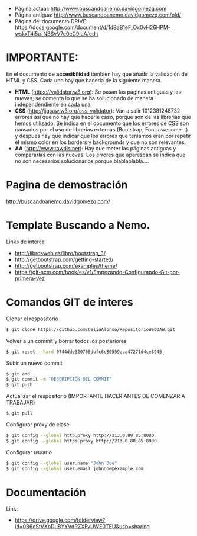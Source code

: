
- Página actual: http://www.buscandoanemo.davidgomezq.com
- Página antigua: http://www.buscandoanemo.davidgomezq.com/old/
- Página del documento DRIVE: https://docs.google.com/document/d/1dBaB1eF_Ox0vH26HPM-wskxT4i5a_NBSvV7e0eC9iuA/edit

<h1>IMPORTANTE:</h1>

En el documento de **accesibilidad** tambien hay que añadir la validación de HTML y CSS. Cada uno hay que hacerla de la siguiente manera.

- **HTML** (https://validator.w3.org): Se pasan las páginas antiguas y las nuevas, se comenta lo que se ha solucionado de manera independendiente en cada una.
- **CSS** (http://jigsaw.w3.org/css-validator): Van a salir 1012381248732 errores asi que no hay que hacerle caso, porque son de las librerias que hemos utilizado. Se indica en el documento que los errores de CSS son causados por el uso de librerias externas (Bootstrap, Font-awesome...) y despues hay que indicar que los errores que teniamos eran por repetir el mismo color en los borders y backgrounds y que no son relevantes.
- **AA** (http://www.tawdis.net): Hay que meter las páginas antiguas y compararlas con las nuevas. Los errores que aparezcan se indica que no son necesarios solucionarlos porque blablablabla....


# Pagina de demostración

http://buscandoanemo.davidgomezq.com/

# Template Buscando a Nemo.
Links de interes
  - http://librosweb.es/libro/bootstrap_3/
  - http://getbootstrap.com/getting-started/
  - http://getbootstrap.com/examples/theme/
  - https://git-scm.com/book/es/v1/Empezando-Configurando-Git-por-primera-vez

# Comandos GIT de interes
Clonar el respositorio
```sh
$ git clone https://github.com/CeliaAlonso/RepositorioWebDAW.git
```
Volver a un commit y borrar todos los posteriores
```sh
$ git reset --hard 9744dde320765dbfc6e80559aca47271d4ce3945
```
Subir un nuevo commit
```sh
$ git add .
$ git commit -m "DESCRIPCIÓN DEL COMMIT"
$ git push
```
Actualizar el respositorio (IMPORTANTE HACER ANTES DE COMENZAR A TRABAJAR)
```sh
$ git pull
```
Configurar proxy de clase
```sh
$ git config --global http.proxy http://213.0.88.85:8080
$ git config --global https.proxy http://213.0.88.85:8080
```
Configurar usuario
```sh
$ git config --global user.name "John Doe"
$ git config --global user.email johndoe@example.com
```

# Documentación

Link:
  - https://drive.google.com/folderview?id=0B6eStVXbDuBYYVdRZXFvUWE0TEU&usp=sharing
